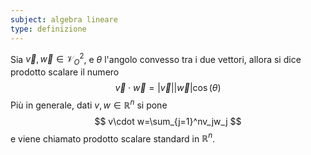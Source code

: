 ```yaml
---
subject: algebra lineare
type: definizione
---
```

Sia $\vec{v},\vec{w}\in\mathcal{V}^2_O$, e $\theta$ l'angolo convesso tra i due vettori, allora si dice prodotto scalare il numero
$$
\vec{v}\cdot\vec{w}=|\vec{v}||\vec{w}|\cos(\theta)
$$
Più in generale, dati $v,w\in\mathbb{R}^n$ si pone
$$
v\cdot w=\sum_{j=1}^nv_jw_j
$$
e viene chiamato prodotto scalare standard in $\mathbb{R}^n$.